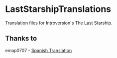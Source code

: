 # LastStarshipTranslations
Translation files for Introversion's The Last Starship.

## Thanks to

emap0707 - [Spanish Translation](https://steamcommunity.com/sharedfiles/filedetails/?id=3161472668)